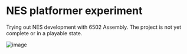 # NES platformer experiment
Trying out NES development with 6502 Assembly. The project is not yet complete or in a playable state.

![image](https://github.com/TatuLaras/nes-platformer/assets/34749827/20b475fd-546f-4635-bc5d-06ed697bc681)
